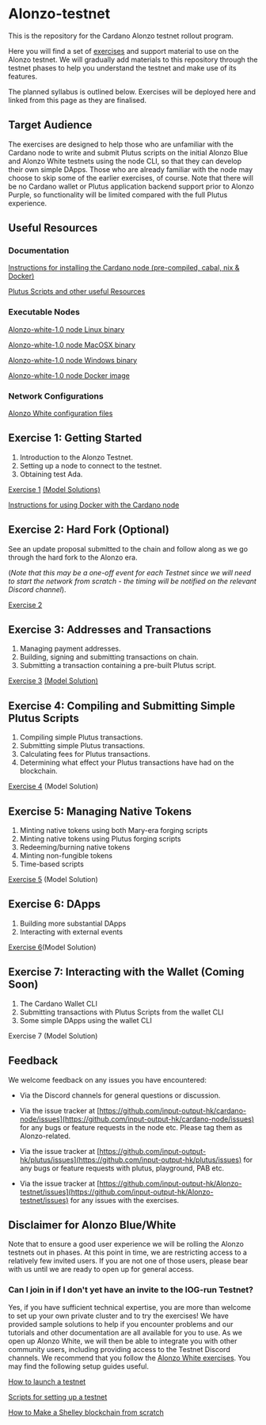# Alonzo-testnet
This is the repository for the Cardano Alonzo testnet rollout program.

Here you will find a set of [exercises](https://github.com/input-output-hk/Alonzo-testnet/tree/main/Alonzo-exercises) and support material to use on the Alonzo testnet. We will gradually add materials to this repository through the testnet phases to help you understand the testnet and make use of its features.

The planned syllabus is outlined below.  Exercises will be deployed here and linked from this page as they are finalised.

## Target Audience

The exercises are designed to help those who are unfamiliar with the Cardano node to write and submit Plutus scripts on the initial Alonzo Blue and Alonzo White testnets using the node CLI, so that they can develop their own simple DApps.  Those who are already familiar with the node may choose to skip some of the earlier exercises, of course. Note that there will be no Cardano wallet or Plutus application backend support prior to Alonzo Purple, so functionality will be limited compared with the full Plutus experience.

## Useful Resources

### Documentation

[Instructions for installing the Cardano node (pre-compiled, cabal, nix & Docker)](https://docs.cardano.org/getting-started/installing-the-cardano-node)

[Plutus Scripts and other useful Resources](resources/)

### Executable Nodes

[Alonzo-white-1.0 node Linux binary](https://hydra.iohk.io/build/6907168)

[Alonzo-white-1.0 node MacOSX binary](https://hydra.iohk.io/build/6907043)

[Alonzo-white-1.0 node Windows binary](https://hydra.iohk.io/build/6907185)

[Alonzo-white-1.0 node Docker image](https://hydra.iohk.io/build/6907072)

### Network Configurations

[Alonzo White configuration files](https://hydra.iohk.io/build/6928147/download/1/index.html)

## Exercise 1: Getting Started

1. Introduction to the Alonzo Testnet.
1. Setting up a node to connect to the testnet.
1. Obtaining test Ada.  


[Exercise 1](https://github.com/input-output-hk/Alonzo-testnet/tree/main/Alonzo-exercises/alonzo-white/1_Alonzo-white-exercise-1.md)
[(Model Solutions)](https://github.com/input-output-hk/Alonzo-testnet/tree/main/Alonzo-solutions/exercise1)

[Instructions for using Docker with the Cardano node](docker.md)

## Exercise 2: Hard Fork (Optional)

See an update proposal submitted to the chain and follow along as we go through the hard fork to the Alonzo era.  

(*Note that this may be a one-off event for each Testnet since we will need to start the network from scratch - the timing will be notified on the relevant Discord channel*).

[Exercise 2](Alonzo-exercises/alonzo-white/2_Alonzo-white-exercise-2.md)

## Exercise 3: Addresses and Transactions

1. Managing payment addresses.
1. Building, signing and submitting transactions on chain.  
1. Submitting a transaction containing a pre-built Plutus script.

[Exercise 3](Alonzo-exercises/alonzo-white/3_Alonzo-white-exercise-3.md)
[(Model Solution)](Alonzo-solutions/exercise3/e3SampleSolution.md)

## Exercise 4: Compiling and Submitting Simple Plutus Scripts


1. Compiling simple Plutus transactions. 
2. Submitting simple Plutus transactions. 
3. Calculating fees for Plutus transactions.
4. Determining what effect your Plutus transactions have had on the blockchain.

[Exercise 4](Alonzo-exercises/alonzo-white/4_Alonzo-white-exercise-4.md)
(Model Solution)

## Exercise 5: Managing Native Tokens


1. Minting native tokens using both Mary-era forging scripts
1. Minting native tokens using Plutus forging scripts
1. Redeeming/burning native tokens
1. Minting non-fungible tokens
1. Time-based scripts


[Exercise 5](Alonzo-exercises/alonzo-white/5_Alonzo-white-exercise-5.md)
(Model Solution)

## Exercise 6: DApps


1. Building more substantial DApps
2. Interacting with external events


[Exercise 6](Alonzo-exercises/alonzo-white/6_Alonzo-white-exercise-6.md)(Model Solution)

## Exercise 7: Interacting with the Wallet (Coming Soon)


1. The Cardano Wallet CLI
2. Submitting transactions with Plutus Scripts from the wallet CLI
3. Some simple DApps using the wallet CLI


Exercise 7
(Model Solution)

## Feedback


We welcome feedback on any issues you have encountered:

- Via the Discord channels for general questions or discussion.

- Via the issue tracker at [https://github.com/input-output-hk/cardano-node/issues](https://github.com/input-output-hk/cardano-node/issues) for any bugs or feature requests in the node etc.  Please tag them as Alonzo-related.

- Via the issue tracker at [https://github.com/input-output-hk/plutus/issues](https://github.com/input-output-hk/plutus/issues) for any bugs or feature requests with plutus, playground, PAB etc.

- Via the issue tracker at [https://github.com/input-output-hk/Alonzo-testnet/issues](https://github.com/input-output-hk/Alonzo-testnet/issues) for any issues with the exercises.

## Disclaimer for Alonzo Blue/White

Note that to ensure a good user experience we will be rolling the Alonzo testnets out in phases. At this point in time, we are restricting access to a relatively few invited users. If you are not one of those users, please bear with us until we are ready to open up for general access.

### Can I join in if I don't yet have an invite to the IOG-run Testnet?

Yes, if you have sufficient technical expertise, you are more than welcome to set up your own private cluster and to try the exercises!
We have provided sample solutions to help if you encounter problems and our tutorials and other documentation are all available for you to use.
As we open up Alonzo White, we will then be able to integrate you with other community users, including providing access to the Testnet Discord channels.
We recommend that you follow the [Alonzo White exercises](Alonzo-exercises/alonzo-white).
You may find the following setup guides useful.

[How to launch a testnet](https://github.com/input-output-hk/cardano-node/blob/master/doc/getting-started/launching-a-testnet.md)

[Scripts for setting up a testnet](https://github.com/input-output-hk/cardano-node-tests#tests-development)

[How to Make a Shelley blockchain from scratch](https://github.com/input-output-hk/cardano-node/blob/master/doc/reference/shelley-genesis.md)
